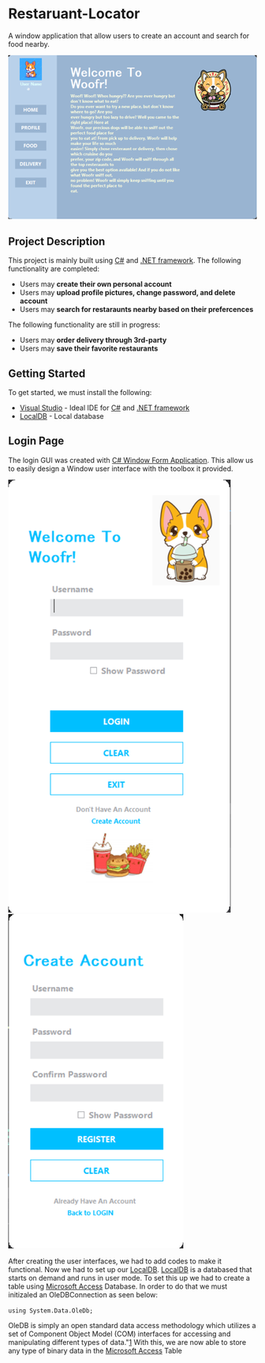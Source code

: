 # Restaruant-Locator
A window application that allow users to create an account and search for food nearby.

![Woofr Snippet](https://github.com/antdoan123/Restaruant-Locator/blob/main/WoofrSnippet.png)

## Project Description

This project is mainly built using [C#](https://www.w3schools.com/cs/cs_intro.php) and [.NET framework](https://dotnet.microsoft.com/en-us/learn/dotnet/what-is-dotnet-framework). The following functionality are completed:

- Users may **create their own personal account**
- Users may **upload profile pictures, change password, and delete account**
- Users may **search for restaraunts nearby based on their prefercences**

The following functionality are still in progress:

- Users may **order delivery through 3rd-party**
- Users may **save their favorite restaurants** 

## Getting Started

To get started, we must install the following:

- [Visual Studio](https://visualstudio.microsoft.com/downloads/)  - Ideal IDE for [C#](https://www.w3schools.com/cs/cs_intro.php) and [.NET framework](https://dotnet.microsoft.com/en-us/learn/dotnet/what-is-dotnet-framework)
- [LocalDB](https://www.sqlshack.com/install-microsoft-sql-server-express-localdb/) - Local database 

## Login Page

The login GUI was created with [C# Window Form Application](https://www.bing.com/search?q=c%23+window+form&qs=n&form=QBRE&sp=-1&pq=c%23+window+form&sc=5-14&sk=&cvid=AE1852B373264B22A778FF88CE3968A1). This allow us to easily design a Window user interface with the toolbox it provided. 

![login page](https://github.com/antdoan123/Restaruant-Locator/blob/main/WoofrLogin.png) 
![registratio page](https://github.com/antdoan123/Restaruant-Locator/blob/main/WoofrRegistration.png)

After creating the user interfaces, we had to add codes to make it functional. Now we had to set up our [LocalDB](https://www.sqlshack.com/install-microsoft-sql-server-express-localdb/). [LocalDB](https://www.sqlshack.com/install-microsoft-sql-server-express-localdb/) is a databased that starts on demand and runs in user mode. To set this up we had to create a table using [Microsoft Access](https://www.microsoft.com/en-us/microsoft-365/access
) Database. In order to do that we must initizaled an OleDBConnection as seen below:

`using System.Data.OleDb;`

OleDB is simply an open standard data access methodology which utilizes a set of Component Object Model (COM) interfaces for accessing and manipulating different types of data."[1](https://docs.oracle.com/en/database/oracle/oracle-data-access-components/19.3/oledb/introduction-to-oracle-provider-for-oledb.html#:~:text=Table%20of%20Contents%201%201.1%20Overview%20of%20OLE,OraOLEDB%20Installation.%20...%205%201.5%20Component%20Certifications.%20) With this, we are now able to store any type of binary data in the [Microsoft Access](https://www.microsoft.com/en-us/microsoft-365/access
) Table
